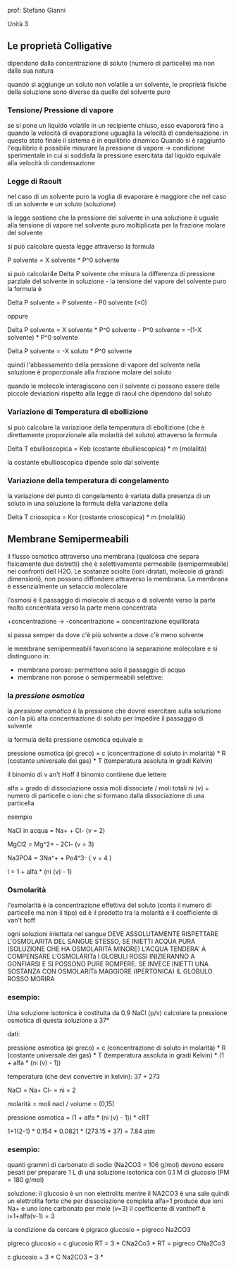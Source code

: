prof: Stefano Gianni

Unità 3

## Le proprietà Colligative

dipendono dalla concentrazione di soluto (numero di particelle) ma non dalla sua natura


quando si aggiunge un soluto non volatile a un solvente, le proprietà fisiche della soluzione sono diverse da quelle del solvente puro

### Tensione/ Pressione di vapore

se si pone un liquido volatile in un recipiente chiuso, esso evaporerà fino a quando la velocità di evaporazione uguaglia la velocità di condensazione. in questo stato finale il sistema è in equilibrio dinamico
Quando si è raggiunto l'equilibrio è possibile misurare la pressione di vapore -> condizione sperimentale in cui si soddisfa la pressione esercitata dal liquido equivale alla velocità di condensazione


### Legge di Raoult

nel caso di un solvente puro la voglia di evaporare è maggiore che nel caso di un solvente e un soluto (soluzione) 

la legge sostiene che la pressione del solvente in una soluzione è uguale alla tensione di vapore nel solvente puro moltiplicata per la frazione molare del solvente

si può calcolare questa legge attraverso la formula

P solvente = X solvente * P^0 solvente

si può calcolar4e Delta P solvente che misura la differenza di pressione parziale del solvente in soluzione - la tensione del vapore del solvente puro la formula è

Delta P solvente = P solvente - P0 solvente (<0)

oppure

Delta P solvente = X solvente * P^0 solvente  - P^0 solvente = -(1-X solvente) * P^0 solvente

Delta P solvente = -X soluto * P^0 solvente

quindi l'abbassamento della pressione di vapore del solvente nella soluzione è proporzionale alla frazione molare del soluto

quando le molecole interagiscono con il solvente ci possono essere delle piccole deviazioni rispetto alla legge di raoul che dipendono dal soluto

### Variazione di Temperatura di ebollizione

si può calcolare la variazione della temperatura di ebollizione (che è direttamente proporzionale alla molarità del soluto) attraverso la formula

Delta T ebullioscopica = Keb (costante ebullioscopica) * m (molalità)

la costante ebullioscopica dipende solo dal solvente

### Variazione della temperatura di congelamento

la variazione del punto di congelamento è variata dalla presenza di un soluto in una soluzione la formula della variazione della 

Delta T criosopica = Kcr (costante crioscopica) * m (molalità)


## Membrane Semipermeabili

il flusso osmotico attraverso una membrana (qualcosa che separa fisicamente due distretti) che è selettivamente permeabile (semipermeabile) nei confronti dell H2O. Le sostanze sciolte (ioni idratati, molecole di grandi dimensioni), non possono diffondere attraverso la membrana.
La membrana è essenzialmente un setaccio molecolare

l'osmosi è il passaggio di molecole di acqua o di solvente verso la parte molto concentrata verso la parte meno concentrata

+concentrazione -> -concentrazione = concentrazione equilibrata

si passa semper da dove c'è più solvente a dove c'è meno solvente

le membrane semipermeabili favoriscono la separazione molecolare e si distinguono in:

- membrane porose: permettono solo il passaggio di acqua
- membrane non porose o semipermeabili selettive: 

### la *pressione osmotica*  

 la *pressione osmotica*  è la pressione che dovrei esercitare sulla soluzione con la più alta concentrazione di soluto per impedire il passaggio di solvente

la formula della pressione osmotica equivale a:

pressione osmotica (pi greco) = c (concentrazione di soluto in molarità) * R (costante universale dei gas) * T (temperatura assoluta in gradi Kelvin)

il binomio di v an't Hoff
il binomio contirene due lettere

alfa = grado di dissociazione ossia moli dissociate / moli totali
ni (v) = numero di particelle o ioni che si formano dalla dissociazione di una particella

esempio

NaCl in acqua = Na+ + Cl- (v = 2)

MgCl2 = Mg^2+ - 2Cl- (v = 3)

Na3PO4 = 3Na^+  + Po4^3- ( v = 4 )

I = 1 + alfa * (ni (v) - 1)



### Osmolarità

l'osmolarità è la concentrazione effettiva del soluto (conta il numero di particelle ma non il tipo) ed è il prodotto tra la molarità e il coefficiente di van't hoff

ogni soluzioni iniettata nel sangue DEVE ASSOLUTAMENTE RISPETTARE L'OSMOLARITA DEL SANGUE STESSO, SE INIETTI ACQUA PURA (SOLUZIONE CHE HA OSMOLARITA MINORE) L'ACQUA TENDERA' A COMPENSARE L'OSMOLARITà I GLOBULI ROSSI INIZIERANNO A GONFIARSI E SI POSSONO PURE ROMPERE. SE INVECE INIETTI UNA SOSTANZA CON OSMOLARITà MAGGIORE (IPERTONICA) IL GLOBULO ROSSO MORIRA


### esempio:

Una soluzione isotonica è costituita da 0.9 NaCl (p/v) calcolare la pressione osmotica di questa soluzione a 37°

dati:

pressione osmotica (pi greco) = c (concentrazione di soluto in molarità) * R (costante universale dei gas) * T (temperatura assoluta in gradi Kelvin) *  (1 + alfa * (ni (v) - 1))

temperatura (che devi convertire in kelvin):  37 + 273 

NaCl = Na+ Cl- = ni = 2


molarità = moli nacl / volume = (0,15)

pressione osmotica = (1 + alfa * (ni (v) - 1)) * cRT

1+1(2-1) * 0.154 * 0.0821 * (273.15 * 37) = 7.84 atm


### esempio:

quanti grammi di carbonato di sodio (Na2CO3 = 106 g/mol) devono essere pesati per preparare 1 L di una soluzione isotonica con 0.1 M di glucosio (PM = 180 g/mol)

soluzione: il glucosio è un non elettrolits mentre il NA2CO3 è una sale quindi un elettrolita forte che per dissociazione completa alfa=1 produce due ioni Na+ e uno ione carbonato per mole (v=3) il coefficente di vanthoff è i=1+alfa(v-1) = 3

la condizione da cercare è pigraco glucosio = pigreco Na2CO3

pigreco glucosio = c glucosio RT = 3 * CNa2Co3 * RT = pigreco CNa2Co3

c glucosio = 3 * C Na2CO3 = 3 * 